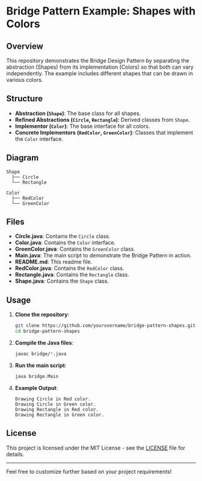 # Bridge Pattern Example: Shapes with Colors

## Overview

This repository demonstrates the Bridge Design Pattern by separating the abstraction (Shapes) from its implementation (Colors) so that both can vary independently. The example includes different shapes that can be drawn in various colors.

## Structure

- **Abstraction (`Shape`)**: The base class for all shapes.
- **Refined Abstractions (`Circle`, `Rectangle`)**: Derived classes from `Shape`.
- **Implementor (`Color`)**: The base interface for all colors.
- **Concrete Implementors (`RedColor`, `GreenColor`)**: Classes that implement the `Color` interface.

## Diagram

```
Shape
  ├── Circle
  └── Rectangle

Color
  ├── RedColor
  └── GreenColor
```

## Files

- **Circle.java**: Contains the `Circle` class.
- **Color.java**: Contains the `Color` interface.
- **GreenColor.java**: Contains the `GreenColor` class.
- **Main.java**: The main script to demonstrate the Bridge Pattern in action.
- **README.md**: This readme file.
- **RedColor.java**: Contains the `RedColor` class.
- **Rectangle.java**: Contains the `Rectangle` class.
- **Shape.java**: Contains the `Shape` class.

## Usage

1. **Clone the repository**:
    ```bash
    git clone https://github.com/yourusername/bridge-pattern-shapes.git
    cd bridge-pattern-shapes
    ```

2. **Compile the Java files**:
    ```bash
    javac bridge/*.java
    ```

3. **Run the main script**:
    ```bash
    java bridge.Main
    ```

4. **Example Output**:
    ```
    Drawing Circle in Red color.
    Drawing Circle in Green color.
    Drawing Rectangle in Red color.
    Drawing Rectangle in Green color.
    ```
    
## License

This project is licensed under the MIT License - see the [LICENSE](LICENSE) file for details.

---

Feel free to customize further based on your project requirements!